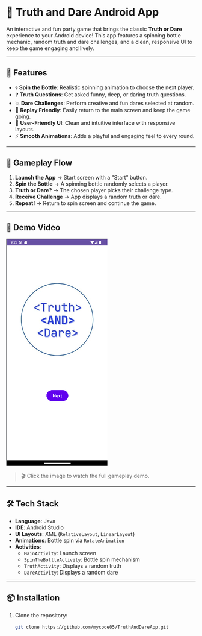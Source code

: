 # 🎉 Truth and Dare Android App

An interactive and fun party game that brings the classic **Truth or Dare** experience to your Android device! This app features a spinning bottle mechanic, random truth and dare challenges, and a clean, responsive UI to keep the game engaging and lively.

---

## 📱 Features

- 🌀 **Spin the Bottle**: Realistic spinning animation to choose the next player.
- ❓ **Truth Questions**: Get asked funny, deep, or daring truth questions.
- 💥 **Dare Challenges**: Perform creative and fun dares selected at random.
- 🔁 **Replay Friendly**: Easily return to the main screen and keep the game going.
- 🎨 **User-Friendly UI**: Clean and intuitive interface with responsive layouts.
- ⚡ **Smooth Animations**: Adds a playful and engaging feel to every round.

---

## 🧩 Gameplay Flow

1. **Launch the App** → Start screen with a "Start" button.
2. **Spin the Bottle** → A spinning bottle randomly selects a player.
3. **Truth or Dare?** → The chosen player picks their challenge type.
4. **Receive Challenge** → App displays a random truth or dare.
5. **Repeat!** → Return to spin screen and continue the game.

---

## 📸 Demo Video

![truth and dare UI](screenshots/game.png)

> 🎬 Click the image to watch the full gameplay demo.

---

## 🛠️ Tech Stack

- **Language**: Java  
- **IDE**: Android Studio  
- **UI Layouts**: XML (`RelativeLayout`, `LinearLayout`)  
- **Animations**: Bottle spin via `RotateAnimation`  
- **Activities**:
  - `MainActivity`: Launch screen
  - `SpinTheBottleActivity`: Bottle spin mechanism
  - `TruthActivity`: Displays a random truth
  - `DareActivity`: Displays a random dare

---

## 📦 Installation

1. Clone the repository:
   ```bash
   git clone https://github.com/mycode05/TruthAndDareApp.git
